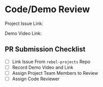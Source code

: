 # Code/Demo Review

Project Issue Link:

Demo Video Link:

## PR Submission Checklist

- [ ] Link Issue From `rebel-projects` Repo
- [ ] Record Demo Video and Link
- [ ] Assign Project Team Members to Review
- [ ] Assign Code Reviewer
